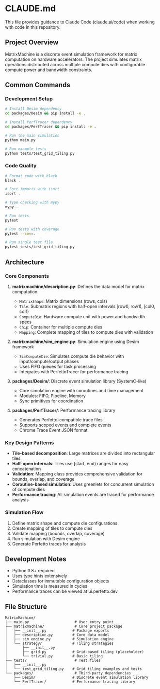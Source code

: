 # CLAUDE.md

This file provides guidance to Claude Code (claude.ai/code) when working with code in this repository.

## Project Overview

MatrixMachine is a discrete event simulation framework for matrix computation on hardware accelerators. The project simulates matrix operations distributed across multiple compute dies with configurable compute power and bandwidth constraints.

## Common Commands

### Development Setup
```bash
# Install Desim dependency
cd packages/Desim && pip install -e .

# Install PerfTracer dependency
cd packages/PerfTracer && pip install -e .

# Run the main simulation
python main.py

# Run example tests
python tests/test_grid_tiling.py
```

### Code Quality
```bash
# Format code with black
black .

# Sort imports with isort
isort .

# Type checking with mypy
mypy .

# Run tests
pytest

# Run tests with coverage
pytest --cov=.

# Run single test file
pytest tests/test_grid_tiling.py
```

## Architecture

### Core Components

1. **matrixmachine/description.py**: Defines the data model for matrix computation
   - `MatrixShape`: Matrix dimensions (rows, cols)
   - `Tile`: Submatrix regions with half-open intervals [row0, row1), [col0, col1)
   - `ComputeDie`: Hardware compute unit with power and bandwidth specs
   - `Chip`: Container for multiple compute dies
   - `Mapping`: Complete mapping of tiles to compute dies with validation

2. **matrixmachine/sim_engine.py**: Simulation engine using Desim framework
   - `SimComputeDie`: Simulates compute die behavior with input/compute/output phases
   - Uses FIFO queues for task processing
   - Integrates with PerfettoTracer for performance tracing

3. **packages/Desim/**: Discrete event simulation library (SystemC-like)
   - Core simulation engine with coroutines and time management
   - Modules: FIFO, Pipeline, Memory
   - Sync primitives for coordination

4. **packages/PerfTracer/**: Performance tracing library
   - Generates Perfetto-compatible trace files
   - Supports scoped events and complete events
   - Chrome Trace Event JSON format

### Key Design Patterns

- **Tile-based decomposition**: Large matrices are divided into rectangular tiles
- **Half-open intervals**: Tiles use [start, end) ranges for easy concatenation
- **Validation**: Mapping class provides comprehensive validation for bounds, overlap, and coverage
- **Coroutine-based simulation**: Uses greenlets for concurrent simulation of compute dies
- **Performance tracing**: All simulation events are traced for performance analysis

### Simulation Flow

1. Define matrix shape and compute die configurations
2. Create mapping of tiles to compute dies
3. Validate mapping (bounds, overlap, coverage)
4. Run simulation with Desim engine
5. Generate Perfetto traces for analysis

## Development Notes

- Python 3.8+ required
- Uses type hints extensively
- Dataclasses for immutable configuration objects
- Simulation time is measured in cycles
- Performance traces can be viewed at ui.perfetto.dev

## File Structure

```
MatrixMachine/
├── main.py                     # User entry point
├── matrixmachine/              # Core project package
│   ├── __init__.py            # Package exports
│   ├── description.py         # Core data model
│   ├── sim_engine.py          # Simulation engine
│   └── strategy/              # Tiling strategies
│       ├── __init__.py
│       ├── grid.py            # Grid-based tiling (placeholder)
│       └── trivial.py         # Basic tiling
├── tests/                      # Test files
│   ├── __init__.py
│   └── test_grid_tiling.py    # Grid tiling examples and tests
└── packages/                   # Third-party dependencies
    ├── Desim/                 # Discrete event simulation library
    └── PerfTracer/            # Performance tracing library
```